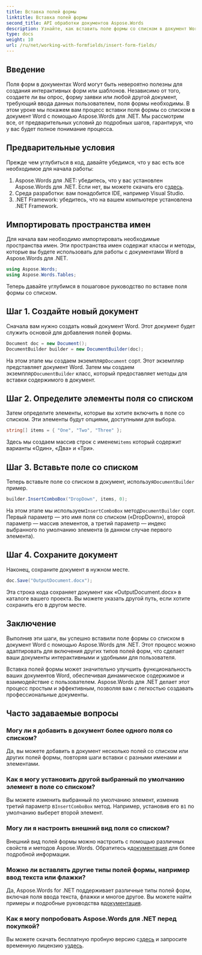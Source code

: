 ```yaml
---
title: Вставка полей формы
linktitle: Вставка полей формы
second_title: API обработки документов Aspose.Words
description: Узнайте, как вставить поле формы со списком в документ Word с помощью Aspose.Words для .NET, с помощью нашего подробного пошагового руководства.
type: docs
weight: 10
url: /ru/net/working-with-formfields/insert-form-fields/
---
```

## Введение

Поля форм в документах Word могут быть невероятно полезны для создания интерактивных форм или шаблонов. Независимо от того, создаете ли вы опрос, форму заявки или любой другой документ, требующий ввода данных пользователем, поля формы необходимы. В этом уроке мы покажем вам процесс вставки поля формы со списком в документ Word с помощью Aspose.Words для .NET. Мы рассмотрим все, от предварительных условий до подробных шагов, гарантируя, что у вас будет полное понимание процесса.

## Предварительные условия

Прежде чем углубиться в код, давайте убедимся, что у вас есть все необходимое для начала работы:

1.  Aspose.Words для .NET: убедитесь, что у вас установлен Aspose.Words для .NET. Если нет, вы можете скачать его с[здесь](https://releases.aspose.com/words/net/).
2. Среда разработки: вам понадобится IDE, например Visual Studio.
3. .NET Framework: убедитесь, что на вашем компьютере установлена .NET Framework.

## Импортировать пространства имен

Для начала вам необходимо импортировать необходимые пространства имен. Эти пространства имен содержат классы и методы, которые вы будете использовать для работы с документами Word в Aspose.Words для .NET.

```csharp
using Aspose.Words;
using Aspose.Words.Tables;
```

Теперь давайте углубимся в пошаговое руководство по вставке поля формы со списком.

## Шаг 1. Создайте новый документ

Сначала вам нужно создать новый документ Word. Этот документ будет служить основой для добавления полей формы.


```csharp
Document doc = new Document();
DocumentBuilder builder = new DocumentBuilder(doc);
```

 На этом этапе мы создаем экземпляр`Document` сорт. Этот экземпляр представляет документ Word. Затем мы создаем экземпляр`DocumentBuilder` класс, который предоставляет методы для вставки содержимого в документ.

## Шаг 2. Определите элементы поля со списком

Затем определите элементы, которые вы хотите включить в поле со списком. Эти элементы будут опциями, доступными для выбора.

```csharp
string[] items = { "One", "Two", "Three" };
```

 Здесь мы создаем массив строк с именем`items` который содержит варианты «Один», «Два» и «Три».

## Шаг 3. Вставьте поле со списком

 Теперь вставьте поле со списком в документ, используя`DocumentBuilder` пример.

```csharp
builder.InsertComboBox("DropDown", items, 0);
```

 На этом этапе мы используем`InsertComboBox` метод`DocumentBuilder` сорт. Первый параметр — это имя поля со списком («DropDown»), второй параметр — массив элементов, а третий параметр — индекс выбранного по умолчанию элемента (в данном случае первого элемента).

## Шаг 4. Сохраните документ

Наконец, сохраните документ в нужном месте.

```csharp
doc.Save("OutputDocument.docx");
```

Эта строка кода сохраняет документ как «OutputDocument.docx» в каталоге вашего проекта. Вы можете указать другой путь, если хотите сохранить его в другом месте.

## Заключение

Выполнив эти шаги, вы успешно вставили поле формы со списком в документ Word с помощью Aspose.Words для .NET. Этот процесс можно адаптировать для включения других типов полей форм, что сделает ваши документы интерактивными и удобными для пользователя.

Вставка полей формы может значительно улучшить функциональность ваших документов Word, обеспечивая динамическое содержимое и взаимодействие с пользователем. Aspose.Words для .NET делает этот процесс простым и эффективным, позволяя вам с легкостью создавать профессиональные документы.

## Часто задаваемые вопросы

### Могу ли я добавить в документ более одного поля со списком?

Да, вы можете добавить в документ несколько полей со списком или других полей формы, повторяя шаги вставки с разными именами и элементами.

### Как я могу установить другой выбранный по умолчанию элемент в поле со списком?

Вы можете изменить выбранный по умолчанию элемент, изменив третий параметр в`InsertComboBox` метод. Например, установив его в`1` по умолчанию выберет второй элемент.

### Могу ли я настроить внешний вид поля со списком?

 Внешний вид полей формы можно настроить с помощью различных свойств и методов Aspose.Words. Обратитесь к[документация](https://reference.aspose.com/words/net/) для более подробной информации.

### Можно ли вставлять другие типы полей формы, например ввод текста или флажки?

 Да, Aspose.Words for .NET поддерживает различные типы полей форм, включая поля ввода текста, флажки и многое другое. Вы можете найти примеры и подробные руководства в[документация](https://reference.aspose.com/words/net/).

### Как я могу попробовать Aspose.Words для .NET перед покупкой?

 Вы можете скачать бесплатную пробную версию с[здесь](https://releases.aspose.com/) и запросите временную лицензию у[здесь](https://purchase.aspose.com/temporary-license/).
